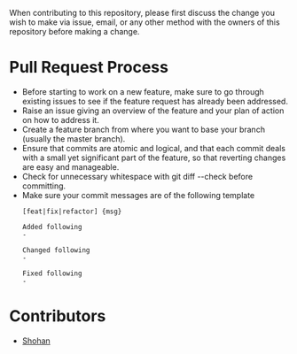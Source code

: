 When contributing to this repository, please first discuss the change you wish to make via issue, email, or any other method with the owners of this repository before making a change. 
# Pull Request Process
- Before starting to work on a new feature, make sure to go through existing issues to see if the feature request has already been addressed.
- Raise an issue giving an overview of the feature and your plan of action on how to address it.
- Create a feature branch from where you want to base your branch (usually the master branch).
- Ensure that commits are atomic and logical, and that each commit deals with a small yet significant part of the feature, so that reverting changes are easy and manageable.
- Check for unnecessary whitespace with git diff --check before 
committing.
- Make sure your commit messages are of the following template
    ```
    [feat|fix|refactor] {msg}

    Added following
    -

    Changed following
    -

    Fixed following
    -
    ```

# Contributors
- [Shohan](https://github.com/KIRA009/)